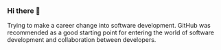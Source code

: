 ### Hi there 👋

<!--
**dpirrott/dpirrott** -->

Trying to make a career change into software development.
GitHub was recommended as a good starting point for entering the world of software development
and collaboration between developers. 


